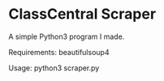 # ClassCentral Scraper

A simple Python3 program I made.

Requirements:
beautifulsoup4


Usage:
python3 scraper.py
